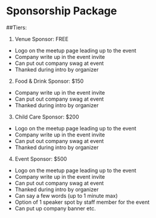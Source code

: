 # Sponsorship Package

##Tiers:
1) Venue Sponsor: FREE
- Logo on the meetup page leading up to the event
- Company write up in the event invite
- Can put out company swag at event
- Thanked during intro by organizer

2) Food & Drink Sponsor: $150
- Company write up in the event invite
- Can put out company swag at event
- Thanked during intro by organizer

3) Child Care Sponsor: $200
- Logo on the meetup page leading up to the event
- Company write up in the event invite
- Can put out company swag at event
- Thanked during intro by organizer

4) Event Sponsor: $500
- Logo on the meetup page leading up to the event
- Company write up in the event invite
- Can put out company swag at event
- Thanked during intro by organizer
- Can say a few words (up to 1 minute max)
- Option of 1 speaker spot by staff member for the event
- Can put up company banner etc.
